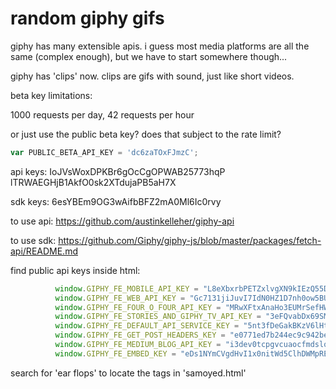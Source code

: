 # random giphy gifs

giphy has many extensible apis. i guess most media platforms are all the same (complex enough), but we have to start somewhere though...

giphy has 'clips' now. clips are gifs with sound, just like short videos.

beta key limitations:

1000 requests per day, 42 requests per hour

or just use the public beta key? does that subject to the rate limit?
```javascript
var PUBLIC_BETA_API_KEY = 'dc6zaTOxFJmzC';
```

api keys:
IoJVsWoxDPKBr6gOcCgOPWAB25773hqP
lTRWAEGHjB1AkfO0sk2XTdujaPB5aH7X

sdk keys:
6esYBEm9OG3wAifbBFZ2mA0Ml6Ic0rvy

to use api:
https://github.com/austinkelleher/giphy-api

to use sdk:
https://github.com/Giphy/giphy-js/blob/master/packages/fetch-api/README.md

find public api keys inside html:
```javascript
          window.GIPHY_FE_MOBILE_API_KEY = "L8eXbxrbPETZxlvgXN9kIEzQ55Df04v0"
          window.GIPHY_FE_WEB_API_KEY = "Gc7131jiJuvI7IdN0HZ1D7nh0ow5BU6g"
          window.GIPHY_FE_FOUR_O_FOUR_API_KEY = "MRwXFtxAnaHo3EUMrSefHWmI0eYz5aGe"
          window.GIPHY_FE_STORIES_AND_GIPHY_TV_API_KEY = "3eFQvabDx69SMoOemSPiYfh9FY0nzO9x"
          window.GIPHY_FE_DEFAULT_API_SERVICE_KEY = "5nt3fDeGakBKzV6lHtRM1zmEBAs6dsIc"
          window.GIPHY_FE_GET_POST_HEADERS_KEY = "e0771ed7b244ec9c942bea646ad08e6bf514f51a"
          window.GIPHY_FE_MEDIUM_BLOG_API_KEY = "i3dev0tcpgvcuaocfmdslony2q9er7tvfndxcszm"
          window.GIPHY_FE_EMBED_KEY = "eDs1NYmCVgdHvI1x0nitWd5ClhDWMpRE"
```

search for 'ear flops' to locate the tags in 'samoyed.html'